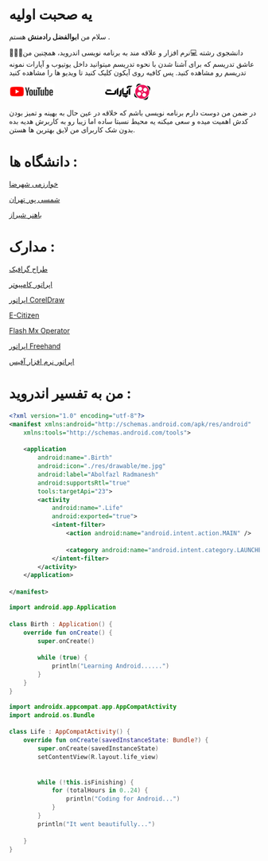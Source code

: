 # یه صحبت اولیه
سلام من **ابوالفضل رادمنش** هستم .

🧑🏻‍🎓دانشجوی رشته 💻نرم افزار و علاقه مند به برنامه نویسی اندروید، همچنین من عاشق تدریسم که برای آشنا شدن با نحوه تدریسم میتوانید داخل یوتیوب و آپارات نمونه تدریسم رو مشاهده کنید. پس کافیه روی آیکون کلیک کنید تا ویدیو ها را مشاهده کنید


[![logo_youtube](./res/drawable/logo_youtube.png)](https://youtube.com/@learndotroid) &nbsp;&nbsp;&nbsp;&nbsp;&nbsp;&nbsp;&nbsp;&nbsp;&nbsp;&nbsp;&nbsp;&nbsp;&nbsp;&nbsp;&nbsp;&nbsp;&nbsp;&nbsp;&nbsp;&nbsp;&nbsp;&nbsp;&nbsp;&nbsp; [![logo](./res/drawable/logo.png)](https://www.aparat.com/LearnDotRoid)











در ضمن من دوست دارم برنامه نویسی باشم که خلاقه در عین حال به بهینه و تمیز بودن کدش اهمیت میده و سعی میکنه یه محیط نسبتا ساده اما زیبا رو به کاربرش هدیه بده بدون شک کاربرای من لایق بهترین ها هستن.

# دانشگاه ها :

[خوارزمی شهرضا](https://p-shahreza.tvu.ac.ir/)

[شمسی پور تهران](https://shamsipour.tvu.ac.ir/)

[باهنر شیراز](https://bahonarshiraz.tvu.ac.ir/)



# مدارک :

[طراح گرافیک](http://learndotroid.com/Radmanesh/Me/Fa/image/Computer%20Graphic%20Designer.png)

[اپراتور کامپیوتر](http://learndotroid.com/Radmanesh/Me/Fa/image/Computer%20Operator.png)

[اپراتور CorelDraw](http://learndotroid.com/Radmanesh/Me/Fa/image/CorelDraw%20Operator.png)

[E-Citizen](http://learndotroid.com/Radmanesh/Me/Fa/image/E-Citizen.png)

[Flash Mx Operator](http://learndotroid.com/Radmanesh/Me/Fa/image/Flash%20Mx%20Operator.png)

[اپراتور Freehand](http://learndotroid.com/Radmanesh/Me/Fa/image/Freehand%20Operator.png)

[اپراتور نرم افزار آفیس](http://learndotroid.com/Radmanesh/Me/Fa/image/Office%20Software%20Operator.png)
# من به تفسیر اندروید :
```xml 
<?xml version="1.0" encoding="utf-8"?>
<manifest xmlns:android="http://schemas.android.com/apk/res/android"
    xmlns:tools="http://schemas.android.com/tools">

    <application
        android:name=".Birth"
        android:icon="./res/drawable/me.jpg"
        android:label="Abolfazl Radmanesh"
        android:supportsRtl="true"
        tools:targetApi="23">
        <activity
            android:name=".Life"
            android:exported="true">
            <intent-filter>
                <action android:name="android.intent.action.MAIN" />

                <category android:name="android.intent.category.LAUNCHER" />
            </intent-filter>
        </activity>
    </application>

</manifest> 
```

```kotlin 
import android.app.Application

class Birth : Application() {
    override fun onCreate() {
        super.onCreate()

        while (true) {
            println("Learning Android......")
        }
    }
}
```

```kotlin 
import androidx.appcompat.app.AppCompatActivity
import android.os.Bundle

class Life : AppCompatActivity() {
    override fun onCreate(savedInstanceState: Bundle?) {
        super.onCreate(savedInstanceState)
        setContentView(R.layout.life_view)


        while (!this.isFinishing) {
            for (totalHours in 0..24) {
                println("Coding for Android...")
            }
        }
        println("It went beautifully...")

    }
}
```
